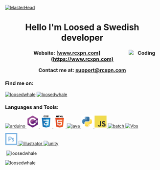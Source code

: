 [![MasterHead](https://rcxpn.com/wp-content/uploads/2023/01/github-banner.png)](https://rcxpn.com)
<h1 align="center">Hello I'm Loosed a Swedish developer</h1>
<h3 align="center" </h3>

<img align="right" alt="Coding" width="100" src="https://cdn3.emoji.gg/emojis/8761_among_us_blue.png" href="https://www.innersloth.com/games/among-us/">

Website: [www.rcxpn.com](https://www.rcxpn.com)

Contact me at: **support@rcxpn.com**

<h3 align="left">Find me on: </h3>
<p align="left">
<a href="https://codepen.io/loosedwhale" target="blank"><img align="center" src="https://raw.githubusercontent.com/rahuldkjain/github-profile-readme-generator/master/src/images/icons/Social/codepen.svg" alt="loosedwhale" height="30" width="40" /></a>
<a href="https://www.youtube.com/@loosedwhale" target="blank"><img align="center" src="https://raw.githubusercontent.com/rahuldkjain/github-profile-readme-generator/master/src/images/icons/Social/youtube.svg" alt="loosedwhale" height="30" width="40" /></a>
</p>

<h3 align="left">Languages and Tools:</h3>
<p align="left"> <a href="https://www.arduino.cc/" target="_blank" rel="noreferrer"> <img src="https://cdn.worldvectorlogo.com/logos/arduino-1.svg" alt="arduino" width="40" height="40"/> </a> <a href="https://www.w3schools.com/cs/" target="_blank" rel="noreferrer"> <img src="https://raw.githubusercontent.com/devicons/devicon/master/icons/csharp/csharp-original.svg" alt="csharp" width="40" height="40"/> </a> <a href="https://www.w3schools.com/css/" target="_blank" rel="noreferrer"> <img src="https://raw.githubusercontent.com/devicons/devicon/master/icons/css3/css3-original-wordmark.svg" alt="css3" width="40" height="40"/> </a> <a href="https://git-scm.com/" target="_blank" rel="noreferrer"> <img  <img src="https://raw.githubusercontent.com/devicons/devicon/master/icons/html5/html5-original-wordmark.svg" alt="html5" width="40" height="40"/> </a>  <a href="https://www.java.com/en/" traget="_blank" rel="noreferrer">  <img src="https://nerdysoft.com/wp-content/uploads/2021/11/java-14-1.svg" alt="java" width="40" height="40"/> </a> <a href="https://www.python.org" target="_blank" rel="noreferrer"> <img src="https://raw.githubusercontent.com/devicons/devicon/master/icons/python/python-original.svg" alt="python" width="40" height="40"/> </a> <a href="https://developer.mozilla.org/en-US/docs/Web/JavaScript" target="_blank" rel="noreferrer"> <img src="https://raw.githubusercontent.com/devicons/devicon/master/icons/javascript/javascript-original.svg" alt="javascript" width="40" height="40"/> </a> <a href="https://microsoft.com" target="_blank" rel="noreferrer"> <img src="https://icons.iconarchive.com/icons/harwen/pleasant/256/MS-DOS-Batch-File-icon.png" alt="batch" width="40" height="40"/> </a> <a href="https://microsoft.com" target="_blank" rel="noreferrer"> <img src="http://herongyang.com/VBScript/_icon.png " alt="Vbs" width="40" height="40"/> </a> 
  
<a href="https://www.photoshop.com/en" target="_blank" rel="noreferrer"> <img src="https://raw.githubusercontent.com/devicons/devicon/master/icons/photoshop/photoshop-line.svg" alt="photoshop" width="40" height="40"/> </a> <a href="https://www.adobe.com/in/products/illustrator.html" target="_blank" rel="noreferrer"> <img src="https://www.vectorlogo.zone/logos/adobe_illustrator/adobe_illustrator-icon.svg" alt="illustrator" width="40" height="40"/> </a> <a href="https://unity.com/" target="_blank" rel="noreferrer"> <img src="https://www.vectorlogo.zone/logos/unity3d/unity3d-icon.svg" alt="unity" width="40" height="40"/> </a> </p> 

<p>&nbsp;<img align="center" src="https://github-readme-stats.vercel.app/api?username=loosedwhale&show_icons=true&theme=dark&locale=en" alt="loosedwhale" /></p>

<p><img align="left" src="https://github-readme-stats.vercel.app/api/top-langs?username=loosedwhale&show_icons=true&theme=dark&locale=en&layout=compact" alt="loosedwhale" /></p>

